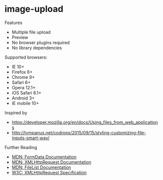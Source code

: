 # image-upload
  
Features

  * Multiple file upload
  * Preview
  * No browser plugins required
  * No library dependencies

Supported browsers:

  * IE 10+
  * Firefox 6+
  * Chrome 9+
  * Safari 6+
  * Opera 12.1+
  * iOS Safari 6.1+
  * Android 3+
  * IE mobile 10+

Inspired by
  
  * https://developer.mozilla.org/en/docs/Using_files_from_web_applications
  * http://tympanus.net/codrops/2015/09/15/styling-customizing-file-inputs-smart-way/

Further Reading

  * [MDN: FormData Documentation](https://developer.mozilla.org/en-US/docs/Web/API/FormData)
  * [MDN: XMLHttpRequest Documentation](https://developer.mozilla.org/en-US/docs/Web/API/XMLHttpRequest)
  * [MDN: FileList Documentation](https://developer.mozilla.org/en-US/docs/Web/API/FileList)
  * [W3C: XMLHttpRequest Specification](http://www.w3.org/TR/XMLHttpRequest/)
